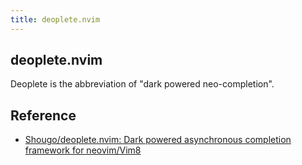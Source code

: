 ```yaml
---
title: deoplete.nvim
---
```


## deoplete.nvim
Deoplete is the abbreviation of "dark powered neo-completion". 

## Reference
* [Shougo/deoplete.nvim: Dark powered asynchronous completion framework for neovim/Vim8](https://github.com/Shougo/deoplete.nvim)
